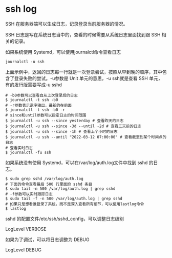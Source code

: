 # ssh log

SSH 在服务器端可以生成日志，记录登录当前服务器的情况。

SSH 日志是写在系统日志当中的，查看的时候需要从系统日志里面找到跟 SSH 相关的记录。

如果系统使用 Systemd，可以使用journalctl命令查看日志

```shell
journalctl -u ssh
```

上面示例中，返回的日志每一行就是一次登录尝试，按照从早到晚的顺序，其中包含了登录失败的尝试。-u参数是 Unit 单元的意思，-u ssh就是查看 SSH 单元，有的发行版需要写成-u sshd

```shell
# -b0参数可以查看自从上次登录后的日志
$ journalctl -t ssh -b0
# -r参数表示逆序输出，最新的在前面
$ journalctl -t ssh -b0 -r
# since和until参数可以指定日志的时间范围
$ journalctl -u ssh --since yesterday # 查看昨天的日志
$ journalctl -u ssh --since -3d --until -2d # 查看三天前的日志
$ journalctl -u ssh --since -1h # 查看上个小时的日志
$ journalctl -u ssh --until "2022-03-12 07:00:00" # 查看截至到某个时间点的日志
# 查看实时日志
$ journalctl -fu ssh
```

如果系统没有使用 Systemd，可以在/var/log/auth.log文件中找到 sshd 的日志。

```shell
$ sudo grep sshd /var/log/auth.log
# 下面的命令查看最后 500 行里面的 sshd 条目
$ sudo tail -n 500 /var/log/auth.log | grep sshd
# -f参数可以实时跟踪日志
$ sudo tail -f -n 500 /var/log/auth.log | grep sshd
# 如果只是想看谁登录了系统，而不是深入查看所有细节，可以使用lastlog命令
$ lastlog
```

sshd 的配置文件/etc/ssh/sshd_config，可以调整日志级别

LogLevel VERBOSE

如果为了调试，可以将日志调整为 DEBUG

LogLevel DEBUG
